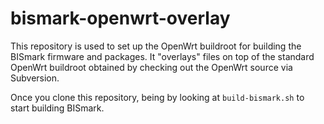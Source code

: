bismark-openwrt-overlay
=======================

This repository is used to set up the OpenWrt buildroot for building the
BISmark firmware and packages. It "overlays" files on top of the
standard OpenWrt buildroot obtained by checking out the OpenWrt source
via Subversion.

Once you clone this repository, being by looking at `build-bismark.sh`
to start building BISmark.
